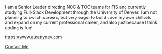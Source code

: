 I am a Senior Leader directing NOC & TOC teams for FIS and currently studying Full-Stack Development through the University of Denver. I am not planning to switch careers, but very eager to build upon my own skillsets and expand on my current professional career, and also just because I think coding is fun!




https://www.auraflydev.com

[Contact Me](mailto:AuraFlyDev@Gmail.com)

<!---
AuraFly/AuraFly is a ✨ special ✨ repository because its `README.md` (this file) appears on your GitHub profile.
You can click the Preview link to take a look at your changes.
--->
